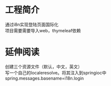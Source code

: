 # 工程简介
通过i8n实现登陆页面国际化  
项目需要需要导入web，thymeleaf依赖
# 延伸阅读
创建三个资源文件（默认，中文，英文）  
写一个自己的localeresolve。将其注入到springioc中
spring.messages.basename=i18n.login  



